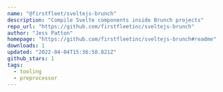 ```yaml
---
name: "@firstfleet/sveltejs-brunch"
description: "Compile Svelte components inside Brunch projects"
repo_url: "https://github.com/firstfleetinc/sveltejs-brunch"
author: "Jess Patton"
homepage: "https://github.com/firstfleetinc/sveltejs-brunch#readme"
downloads: 1
updated: "2022-04-04T15:36:50.821Z"
github_stars: 1
tags: 
  - tooling
  - preprocessor
---
```

